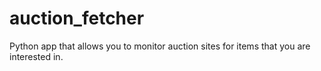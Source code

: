 # auction_fetcher
Python app that allows you to monitor auction sites for items that you are interested in.
